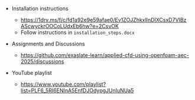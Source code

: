 * Installation instructions
  * https://1drv.ms/f/c/fd1a92e9e59afae0/Ev1ZOJZhkxlInDIXCsxD7VIBzAScwyckrOOCoLUdxEb6hw?e=2CsvOK
  * Follow instructions in `installation_steps.docx`

* Assignments and Discussions
  * https://github.com/exaslate-learn/applied-cfd-using-openfoam-aec-2025/discussions

* YouTube playlist
  * https://www.youtube.com/playlist?list=PLF6_5RI6ENInA5EnfDJOdypgJUnIuNUa5